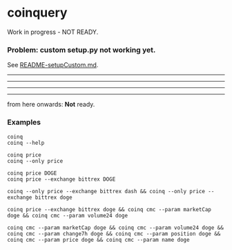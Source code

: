 # coinquery
Work in progress - NOT READY.

### Problem: custom setup.py not working yet.

See [README-setupCustom.md](README-setupCustom.md).

---
---
---
---

from here onwards: **Not** ready.

### Examples
	coinq
	coinq --help
	 
	coinq price
	coinq --only price
	
	coinq price DOGE
	coinq price --exchange bittrex DOGE
	
	coinq --only price --exchange bittrex dash && coinq --only price --exchange bittrex doge
	
	coinq price --exchange bittrex doge && coinq cmc --param marketCap doge && coinq cmc --param volume24 doge
	
	coinq cmc --param marketCap doge && coinq cmc --param volume24 doge && coinq cmc --param change7h doge && coinq cmc --param position doge && coinq cmc --param price doge && coinq cmc --param name doge
